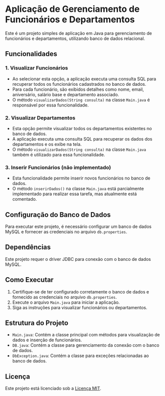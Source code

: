 # Aplicação de Gerenciamento de Funcionários e Departamentos

Este é um projeto simples de aplicação em Java para gerenciamento de funcionários e departamentos, utilizando banco de dados relacional.

## Funcionalidades

### 1. Visualizar Funcionários
- Ao selecionar esta opção, a aplicação executa uma consulta SQL para recuperar todos os funcionários cadastrados no banco de dados.
- Para cada funcionário, são exibidos detalhes como nome, email, aniversário, salário base e departamento associado.
- O método `visualizarDados(String consulta)` na classe `Main.java` é responsável por essa funcionalidade.

### 2. Visualizar Departamentos
- Esta opção permite visualizar todos os departamentos existentes no banco de dados.
- A aplicação executa uma consulta SQL para recuperar os dados dos departamentos e os exibe na tela.
- O método `visualizarDados(String consulta)` na classe `Main.java` também é utilizado para essa funcionalidade.

### 3. Inserir Funcionários (não implementado)
- Esta funcionalidade permite inserir novos funcionários no banco de dados.
- O método `inserirDados()` na classe `Main.java` está parcialmente implementado para realizar essa tarefa, mas atualmente está comentado.

## Configuração do Banco de Dados

Para executar este projeto, é necessário configurar um banco de dados MySQL e fornecer as credenciais no arquivo `db.properties`.

## Dependências

Este projeto requer o driver JDBC para conexão com o banco de dados MySQL.

## Como Executar

1. Certifique-se de ter configurado corretamente o banco de dados e fornecido as credenciais no arquivo `db.properties`.
2. Execute o arquivo `Main.java` para iniciar a aplicação.
3. Siga as instruções para visualizar funcionários ou departamentos.

## Estrutura do Projeto

- `Main.java`: Contém a classe principal com métodos para visualização de dados e inserção de funcionários.
- `DB.java`: Contém a classe para gerenciamento da conexão com o banco de dados.
- `DbException.java`: Contém a classe para exceções relacionadas ao banco de dados.

## Licença

Este projeto está licenciado sob a [Licença MIT](LICENSE).
